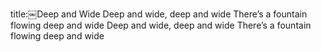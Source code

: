 title:￼Deep and Wide
Deep and wide, deep and wide
There’s a fountain flowing deep and wide
Deep and wide, deep and wide
There’s a fountain flowing deep and wide